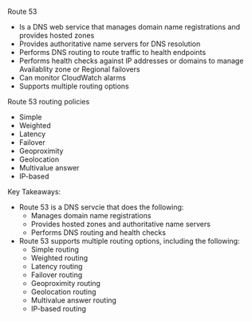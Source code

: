 Route 53
- Is a DNS web service that manages domain name registrations and provides hosted zones 
- Provides authoritative name servers for DNS resolution 
- Performs DNS routing to route traffic to health endpoints 
- Performs health checks against IP addresses or domains to manage Availablity zone or Regional failovers
- Can monitor CloudWatch alarms 
- Supports multiple routing options 

Route 53 routing policies 
- Simple 
- Weighted 
- Latency 
- Failover
- Geoproximity 
- Geolocation 
- Multivalue answer
- IP-based

Key Takeaways:
- Route 53 is a DNS servcie that does the following:
	- Manages domain name registrations 
	- Provides hosted zones and authoritative name servers 
	- Performs DNS routing and health checks 
- Route 53 supports multiple routing options, including the following:
	- Simple routing 
	- Weighted routing 
	- Latency routing 
	- Failover routing 
	- Geoproximity routing 
	- Geolocation routing 
	- Multivalue answer routing 
	- IP-based routing 
